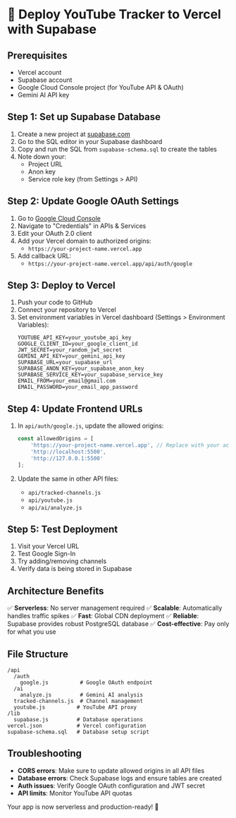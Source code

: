 # 🚀 Deploy YouTube Tracker to Vercel with Supabase

## Prerequisites
- Vercel account
- Supabase account
- Google Cloud Console project (for YouTube API & OAuth)
- Gemini AI API key

## Step 1: Set up Supabase Database

1. Create a new project at [supabase.com](https://supabase.com)
2. Go to the SQL editor in your Supabase dashboard
3. Copy and run the SQL from `supabase-schema.sql` to create the tables
4. Note down your:
   - Project URL
   - Anon key
   - Service role key (from Settings > API)

## Step 2: Update Google OAuth Settings

1. Go to [Google Cloud Console](https://console.cloud.google.com)
2. Navigate to "Credentials" in APIs & Services
3. Edit your OAuth 2.0 client
4. Add your Vercel domain to authorized origins:
   - `https://your-project-name.vercel.app`
5. Add callback URL:
   - `https://your-project-name.vercel.app/api/auth/google`

## Step 3: Deploy to Vercel

1. Push your code to GitHub
2. Connect your repository to Vercel
3. Set environment variables in Vercel dashboard (Settings > Environment Variables):
   ```
   YOUTUBE_API_KEY=your_youtube_api_key
   GOOGLE_CLIENT_ID=your_google_client_id
   JWT_SECRET=your_random_jwt_secret
   GEMINI_API_KEY=your_gemini_api_key
   SUPABASE_URL=your_supabase_url
   SUPABASE_ANON_KEY=your_supabase_anon_key
   SUPABASE_SERVICE_KEY=your_supabase_service_key
   EMAIL_FROM=your_email@gmail.com
   EMAIL_PASSWORD=your_email_app_password
   ```

## Step 4: Update Frontend URLs

1. In `api/auth/google.js`, update the allowed origins:
   ```javascript
   const allowedOrigins = [
       'https://your-project-name.vercel.app', // Replace with your actual domain
       'http://localhost:5500',
       'http://127.0.0.1:5500'
   ];
   ```

2. Update the same in other API files:
   - `api/tracked-channels.js`
   - `api/youtube.js`
   - `api/ai/analyze.js`

## Step 5: Test Deployment

1. Visit your Vercel URL
2. Test Google Sign-In
3. Try adding/removing channels
4. Verify data is being stored in Supabase

## Architecture Benefits

✅ **Serverless**: No server management required
✅ **Scalable**: Automatically handles traffic spikes
✅ **Fast**: Global CDN deployment
✅ **Reliable**: Supabase provides robust PostgreSQL database
✅ **Cost-effective**: Pay only for what you use

## File Structure
```
/api
  /auth
    google.js          # Google OAuth endpoint
  /ai
    analyze.js         # Gemini AI analysis
  tracked-channels.js  # Channel management
  youtube.js          # YouTube API proxy
/lib
  supabase.js         # Database operations
vercel.json           # Vercel configuration
supabase-schema.sql   # Database setup script
```

## Troubleshooting

- **CORS errors**: Make sure to update allowed origins in all API files
- **Database errors**: Check Supabase logs and ensure tables are created
- **Auth issues**: Verify Google OAuth configuration and JWT secret
- **API limits**: Monitor YouTube API quotas

Your app is now serverless and production-ready! 🎉
